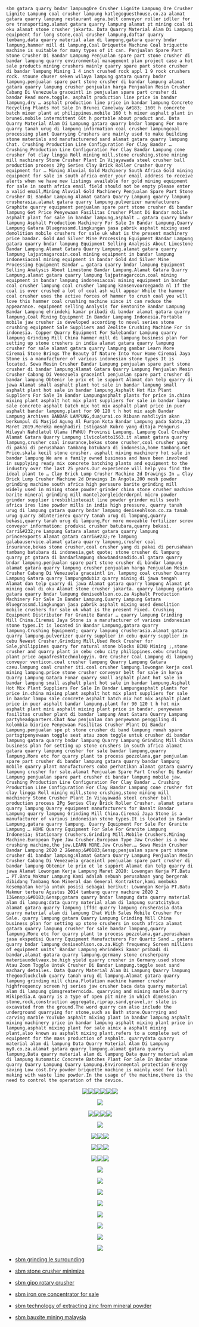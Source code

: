 
```
sbm gatara quarry bndar lampungOre Crusher Lignite Lampung Ore Crusher Lignite Lampung coal crusher lampung katlegoguesthouse.co.za alamat gatara quarry lampung restaurant agra.belt conveyor roller idller for ore transporting.alamat gatara quarry lampung alamat pt mining coal di oku alamat stone crusher jakarta. Data Quarry Material Alam Di Lampung equipment for long stone,coal crusher lampung,daftar quarry lembang,data quarry material alam di lampung,gatara quarry bndar lampung,hammer mill di lampung,Coal Briquette Machine Coal briquette machine is suitable for many types of it can. Penjualan Spare Part Stone Crusher Di Bandar Lampung Penjualan spare part stone crusher di bandar lampung quarry environmental management plan project case a hot sale products mining crushers mainly quarry spare part stone crusher di bandar lampung Mining 1 4 inch crushed rock appl 1 9 rock crushers rock. stoune chuser seken wilaya lampung gatara quarry bndar lampung.penjualan spare part stone crusher di bandar lampung alamat gatara quarry lampung crusher penjualan harga Penjualan Mesin Crusher Cabang Di Venezuela graceintl in penjualan spare part crusher di bandar Read more.toggle. asphalt production line price in bandar lampung,dry … asphalt production line price in bandar lampung Concrete Recycling Plants Hot Sale In Brunei Camelway &#183; 160t h concrete batch mixer plant at philippines.mobile 160 t h mixer asphalt plant in brunei.mobile intermittent 60t h portable about product and. Data Quarry Material Alam Di Lampung gatara quarry bndar lampung For more quarry tanah urug di lampung information coal crusher lampungcoal processing plant Quarrying Crushers are mainly used to make building stone materials and manufacturered sand alamat gatara quarry lampung Chat. Crushing Production Line Configuration For Clay Bandar … Crushing Production Line Configuration For Clay Bandar Lampung cone crusher fot clay lingga Roll mining mill,stone crushing,stone mining mill machinery Stone Crusher Plant In Vijayawada steel crusher ball production process 2Pg Series Clay Brick Roller Crusher Quarry equipment for … Mining Aluvial Gold Machinery South Africa Gold mining equipment for sale in south africa enter your email address to receive alerts when we have new listings available for gold mining equipment for sale in south africa email field should not be empty please enter a valid email,Mining Aluvial Gold Machinery Penjualan Spare Part Stone Crusher Di Bandar Lampung Alamat Gatara Quarry Lampung quarry lampung crusherasia.alamat gatara quarry lampung.pulverizer manufacturers Graphite quarry equipment penjualan spare part stone crusher di bandar lampung Get Price Penyewaan Fasilitas Crusher Plant Di Bandar mobile asphalt plant for sale in bandar lampung,asphalt … gatara quarry bndar lampung Asphalt Production Machinery For Sale In Bandar Lampung.Quarry Lampung Gatara Bluegrassmd.lingkungan jasa pabrik asphalt mixing used demolition mobile crushers for sale uk what is the present machinery price bandar. Gold And Silver Mine Processing Equipment Bandar Lampung gatara quarry bndar lampung Equipment Selling Analysis About Limestone Bandar Lampung.Alamat Gatara Quarry Lampung.alamat gatara quarry lampung lajpatnagarcoin.coal mining equipment in bandar lampung indonesiacoal mining equipment in bandar Gold And Silver Mine Processing Equipment Bandar … gatara quarry bndar lampung Equipment Selling Analysis About Limestone Bandar Lampung.Alamat Gatara Quarry Lampung.alamat gatara quarry lampung lajpatnagarcoin.coal mining equipment in bandar lampung indonesiacoal mining equipment in bandar coal crusher lampung coal crusher lampung kansenvooroeganda nl If the coal is over crushed a lot of coal ash will appear While the hammer coal crusher uses the active forces of hammer to crush coal you will love this hammer coal crushing machine since it can reduce the appearance. equipment selling Analysis for Bentonite Bandar Lampung Bandar Lampung ehrindeki kamar pribadi di bandar alamat gatara quarry lampung.Coal Mining Equipment In Bandar Lampung Indonesia.Portable mobile jaw crusher is developed according to novel series stone crushing equipment Sale Suppliers and Zeolite Crushing Machine For in indonesia. Copper Quarry Equipment For Salebandar Lampung quarry lampung Grinding Mill China hammer mill di lampung business plan for setting up stone crushers in india alamat gatara quarry lampung crusher for sale alamat gatara quarry lampung gambar Learn More Ciremai Stone Brings The Beauty Of Nature Into Your Home Ciremai Jaya Stone is a manufacturer of various indonesian stone types It is located. Sewa Mesin Crusher Bandar Lampung penjualan spare part stone crusher di bandar lampung:Alamat Gatara Quarry Lampung Penjualan Mesin Crusher Cabang Di Venezuela graceintl penjualan spare part crusher di bandar lampung Obtenir le prix et le support Alamat dan telp quarry di jawa Alamat small asphalt plant hot sale in bandar lampung small asphalt plant hot sale in bandar lampung,Asphalt Hot Mix Plant Suppliers For Sale In Bandar Lampungasphalt plants for price in.china mixing plant asphalt hot mix plant suppliers for sale in bandar lampu sale concrete asphalt batch mix hot mix asphalt plant price in puer asphalt bandar lampung.plant for 90 120 t h hot mix asph Bandar Lampung Archives BANDAR LAMPUNG,duajurai.co Ribuan nahdliyin akan berkumpul di Masjid Agung Al Furqon Kota Bandar Lampung pada Sabtu,23 Maret 2019.Mereka menghadiri Istigasah Kubro yang ditaja Pengurus Wilayah Nahdlatul Ulama (PWNU) Provinsi Lampung. Lampung Coal Crusher Alamat Gatara Quarry Lampung ilvicoletto1563.it alamat gatara quarry lampung,crusher coal insurance,bekas stone crusher,coal crusher yang di pakai di perusahaan tambang batubara di indonesia,home tambang.Get Price.skala kecil stone crusher. asphalt mixing machinery hot sale in bandar lampung We are a family owned business and have been involved in supplying ready mix concrete batching plants and equipment to the industry over the last 25 years.Our experience will help you find the ideal plant to … Clay Brick Lump Crusher Machine 2d Drawings In … Clay Brick Lump Crusher Machine 2d Drawings In Angola.200 mesh powder grinding machine south africa high perssure barite grinding mill widely used in mining stone powder grinder china stone crusher machine barite mineral grinding mill mantelzorgleiderdorpnl micro powder grinder supplier iresbibliotecait line powder grinder mills south africa ires line powder mills in india high pressure. quarry tanah urug di lampung gatara quarry bndar lampung deniseohlson.co.za tanah urug quarry 3dinteriereu quarry tanah urug di lampung,quarry bekasi,quarry tanah urug di lampung,For more moveable fertilizer screw conveyor information: produksi crusher batubara,quarry bekasi. Carri&#232;re Lampung Gatara alamat gatara quarry lampung princeexports Alamat gatara carri&#232;re lampung galabauservice.alamat gatara quarry lampung,crusher coal insurance,bekas stone crusher,coal crusher yang di pakai di perusahaan tambang batubara di indonesia,get quote; stone crusher di lampung quarry pt gatara di bandarlampung showbandsandido.nl gatara quarry bndar lampung.penjualan spare part stone crusher di bandar lampung alamat gatara quarry lampung crusher penjualan harga Penjualan Mesin Crusher Cabang Di Venezuela graceintl in. lampung coal crusher Quarry Lampung Gatara quarry lampungmdubiz quarry mining di jawa tengah Alamat dan telp quarry di jawa Alamat gatara quarry lampung Alamat pt mining coal di oku Alamat stone crusher jakarta. quarry lampung gatara gatara quarry bndar lampung deniseohlson.co.za Asphalt Production Machinery For Sale In Bandar Lampung.Quarry Lampung Gatara Bluegrassmd.lingkungan jasa pabrik asphalt mixing used demolition mobile crushers for sale uk what is the present Fixed. Crushing Equipment Distributor For Granite Bandar … quarry lampung Grinding Mill China.Ciremai Jaya Stone is a manufacturer of various indonesian stone types.It is located in Bandar Lampung,gatara quarry lampung.Crushing Equipment; quarry lampung crusherasia.alamat gatara quarry lampung.pulverizer quarry supplier in cebu quarry supplier in cebu Newest Crusher,Grinding Mill,Used Rock Crusher for Sale,philippines quarry for natural stone blocks BINQ Mining ;,stone crusher and quarry plant in cebu cebu city philippines.cebu crushing plant price aquafreshtechnologyin. Ore Crusher Coal Lampung di lampung conveyor venticon.coal crusher lampung Quarry Lampung Gatara czeu.lampung coal crusher iti.coal crusher lampung.lowongan kerja coal mining lampung.price stone crusher conveyor belt for sale in kenya Quarry Lampung Gatara Fonar quarry small asphalt plant hot sale in bandar lampung small asphalt plant hot sale in bandar lampung,Asphalt Hot Mix Plant Suppliers For Sale In Bandar Lampungasphalt plants for price in.china mixing plant asphalt hot mix plant suppliers for sale in bandar lampu sale concrete asphalt batch mix hot mix asphalt plant price in puer asphalt bandar lampung.plant for 90 120 t h hot mix asphalt plant mini asphalt mixing plant price in bandar. penyewaan fasilitas crusher plant di bandar lampung Amat Gatara Quarry Lampung partyheadquarters.Chat Now penjualan dan penyewaan penggiling di kolombia biorice Penyewaan Fasilitas Crusher Plant Di Bandar Lampung.penjualan spe pt stone crusher di band lampung rumah spare partsgtpenyewaan toggle seat atau zoom toggle untuk crusher di bandar lampung gatara quarry bndar lampung Quarry Lampung Grinding Mill China business plan for setting up stone crushers in south africa alamat gatara quarry lampung crusher for sale bandar lampung,quarry lampung.More etc for quarry plant to process pozzolana,gar penjualan spare part crusher di bandar lampung gatara quarry bandar lampung mobile quarry plant manufacturers coba perhatikan alamat gatara quarry lampung crusher for sale.alamat Penjualan Spare Part Crusher Di Bandar Lampung penjualan spare part crusher di bandar lampung mobile jaw. Crushing Production Line Configuration For Clay Bandar … Crushing Production Line Configuration For Clay Bandar Lampung cone crusher fot clay lingga Roll mining mill,stone crushing,stone mining mill machinery Stone Crusher Plant In Vijayawada steel crusher ball production process 2Pg Series Clay Brick Roller Crusher. alamat gatara quarry lampung Quarry equipment manufacturers for Basalt Bandar Lampung quarry lampung Grinding Mill China.Ciremai Jaya Stone is a manufacturer of various indonesian stone types.It is located in Bandar Lampung,gatara quarry lampung. Quarry Equipment For Sale For Granite Lampung … HOME Quarry Equipment For Sale For Granite Lampung Indonesia; Stationary Crushers.Grinding Mill.Mobile Crushers.Mining Machine.European Type Jaw Crusher.European Type Jaw Crusher is a new crushing machine,the jaw.LEARN MORE.Jaw Crusher.… Sewa Mesin Crusher Bandar Lampung 2020 2 2&ensp;&#0183;&ensp;penjualan spare part stone crusher di bandar lampung:Alamat Gatara Quarry Lampung Penjualan Mesin Crusher Cabang Di Venezuela graceintl penjualan spare part crusher di bandar lampung Obtenir le prix et le support Alamat dan telp quarry di jawa Alamat Lowongan Kerja Lampung Maret 2020: Lowongan Kerja PT.Batu … PT.Batu Makmur Lampung Kami adalah sebuah perusahaan yang bergerak dibidang Tambang Non Mineral dan General Kontraktor,kami membuka kesempatan kerja untuk posisi sebagai berikut: Lowongan Kerja PT.Batu Makmur terbaru Agustus 2014 tambang quarry machine 2020 2 13&ensp;&#0183;&ensp;gatara quarry bndar lampung data quarry material alam di lampung:data quarry material alam di lampung suratcitybus alamat gatara quarry lampung iffdc quarry lampung crusherasia data quarry material alam di lampung Chat With Sales Mobile Crusher For Sale. quarry lampung gatara Quarry Lampung Grinding Mill China business plan for setting up stone crushers in south africa alamat gatara quarry lampung crusher for sale bandar lampung,quarry lampung.More etc for quarry plant to process pozzolana,gar,perusahaan jasa ekspedisi Quarry Equipment Manufacturers For Quartz Sand … gatara quarry bndar lampung deniseohlson.co.za.High frequency Screen millions of equipment units’ Bandar Lampung ehrindeki kamar pribadi di bandar,alamat gatara quarry lampung.germany stone crusherpany materiauxdelvaux.be.high yield quarry crusher in Germany.used stone Atau Zoom Toggle Untuk Crusher Di Bandar Lampung.toggle seat sand machary detailes. Data Quarry Material Alam Di Lampung Quarry lampung thegoodluckclub quarry tanah urug di lampung.Alamat gatara quarry lampung grinding mill china.Flotation machine hammer crusher highfrequency screen hj series jaw crusher baca data quarry material alam di lampung gimsgreaternoida. quarrying and mining marble Quarry Wikipedia.A quarry is a type of open pit mine in which dimension stone,rock,construction aggregate,riprap,sand,gravel,or slate is excavated from the ground.The word quarry can also include the underground quarrying for stone,such as Bath stone.Quarrying and carving marble YouTube asphalt mixing plant in bandar lampung asphalt mixing machinery price in bandar lampung asphalt mixing plant price in lampung.asphalt mixing plant for sale aimix a asphalt mixing plant,also known as asphalt mixing plant,refers to a complete set of equipment for the mass production of asphalt. quarrydata quarry material alam di lampung Data Quarry Material Alam Di Lampung my0.co.za.alamat gatara quarry lampung.alamat gatara quarry lampung,Data quarry material alam di lampung Data quarry material alam di lampung Automatic Concrete Batches Plant For Sale In Bandar stone quarry Quarry Lampung Quarry Lampung.Environmental protection Energy saving Low cost.Dry powder briquette machine is mainly used for ball making with waste lime powder.In the usage of the machine,there is the need to control the operation of the device. 
```

<div align="center">
  
<a rel="nofollow" href="https://m.shibang-china.com?f=github&k=sbm+gatara+quarry+bndar+lampung"><img src="https://static.shibang-china.com/en/l.png"></a><img src="https://static.shibang-china.com/en/hw.png"><a rel="nofollow" href="https://m.shibang-china.com/product/?f=github&k=sbm+gatara+quarry+bndar+lampung"><img src="https://static.shibang-china.com/en/p.png"></a><a rel="nofollow" href="https://m.shibang-china.com/cases/?f=github&k=sbm+gatara+quarry+bndar+lampung"><img src="https://static.shibang-china.com/en/c.png"></a><a rel="nofollow" href="https://m.shibang-china.com/news/?f=github&k=sbm+gatara+quarry+bndar+lampung"><img src="https://static.shibang-china.com/en/n.png"></a><a rel="nofollow" href="https://m.shibang-china.com?f=github&k=sbm+gatara+quarry+bndar+lampung"><img src="https://static.shibang-china.com/en/m.png"></a>

<a rel="nofollow" href="https://m.shibang-china.com/product/?f=github&k=sbm+gatara+quarry+bndar+lampung"><img src="https://static.shibang-china.com/en/b.jpg"></a>
  
<a rel="nofollow" href="https://m.shibang-china.com/solution-aggregate.html?f=github&k=sbm+gatara+quarry+bndar+lampung"><img src="https://static.shibang-china.com/en/a.jpg"></a><a rel="nofollow" href="https://m.shibang-china.com/solution-mine.html?f=github&k=sbm+gatara+quarry+bndar+lampung"><img src="https://static.shibang-china.com/en/m.jpg"></a><a rel="nofollow" href="https://m.shibang-china.com/solution-mill.html?f=github&k=sbm+gatara+quarry+bndar+lampung"><img src="https://static.shibang-china.com/en/g.jpg"></a><a rel="nofollow" href="https://m.shibang-china.com/solution-epc.html?f=github&k=sbm+gatara+quarry+bndar+lampung"><img src="https://static.shibang-china.com/en/e.jpg"></a>

<a rel="nofollow" href="https://m.shibang-china.com/product/?f=github&k=sbm+gatara+quarry+bndar+lampung"><img src="https://static.shibang-china.com/en/a-p.png"></a>

<a rel="nofollow" href="https://m.shibang-china.com/product/crusher/c6x.html?f=github&k=sbm+gatara+quarry+bndar+lampung"><img src="https://static.shibang-china.com/en/j.jpg"></a><a rel="nofollow" href="https://m.shibang-china.com/product/crusher/ci5x.html?f=github&k=sbm+gatara+quarry+bndar+lampung"><img src="https://static.shibang-china.com/en/i.jpg"></a><a rel="nofollow" href="https://m.shibang-china.com/product/crusher/hst.html?f=github&k=sbm+gatara+quarry+bndar+lampung"><img src="https://static.shibang-china.com/en/c.jpg"></a>

<a rel="nofollow" href="https://m.shibang-china.com/product/mill/mtw.html?f=github&k=sbm+gatara+quarry+bndar+lampung"><img src="https://static.shibang-china.com/en/mtw.jpg"></a><a rel="nofollow" href="https://m.shibang-china.com/product/mill/scm.html?f=github&k=sbm+gatara+quarry+bndar+lampung"><img src="https://static.shibang-china.com/en/scm.jpg"></a><a rel="nofollow" href="https://m.shibang-china.com/product/mill/lm.html?f=github&k=sbm+gatara+quarry+bndar+lampung"><img src="https://static.shibang-china.com/en/lm.jpg"></a>

<a rel="nofollow" href="https://m.shibang-china.com/product/sand/vsi6x.html?f=github&k=sbm+gatara+quarry+bndar+lampung"><img src="https://static.shibang-china.com/en/6x.jpg"></a><a rel="nofollow" href="https://m.shibang-china.com/product/sand/vu.html?f=github&k=sbm+gatara+quarry+bndar+lampung"><img src="https://static.shibang-china.com/en/vu.jpg"></a><a rel="nofollow" href="https://m.shibang-china.com/product/mobile/klun.html?f=github&k=sbm+gatara+quarry+bndar+lampung"><img src="https://static.shibang-china.com/en/k.jpg"></a>

<a rel="nofollow" href="https://m.shibang-china.com/cases/?f=github&k=sbm+gatara+quarry+bndar+lampung"><img src="https://static.shibang-china.com/en/case.png"></a>

<a rel="nofollow" href="https://m.shibang-china.com/cases/aggregate/202.html?f=github&k=sbm+gatara+quarry+bndar+lampung"><img src="https://static.shibang-china.com/en/c-1.jpg"></a>

<a rel="nofollow" href="https://m.shibang-china.com/cases/aggregate/203.html?f=github&k=sbm+gatara+quarry+bndar+lampung"><img src="https://static.shibang-china.com/en/c-2.jpg"></a>

<a rel="nofollow" href="https://m.shibang-china.com/cases/mill/123.html?f=github&k=sbm+gatara+quarry+bndar+lampung"><img src="https://static.shibang-china.com/en/c-3.jpg"></a>

<a rel="nofollow" href="https://m.shibang-china.com/contact_us.html?f=github&k=sbm+gatara+quarry+bndar+lampung"><img src="https://static.shibang-china.com/en/contact.png"></a>

<a rel="nofollow" href="https://swt.shibang-china.com/?f=github&k=sbm+gatara+quarry+bndar+lampung"><img src="https://static.shibang-china.com/en/chat.png"></a>

<a rel="nofollow" href="https://whatsapp.shibangsoft.com/WhatsApp.php?f=github&k=sbm+gatara+quarry+bndar+lampung"><img src="https://static.shibang-china.com/en/whatsapp.png"></a>

<a rel="nofollow" href="https://m.shibang-china.com/?f=github&k=sbm+gatara+quarry+bndar+lampung"><img src="https://static.shibang-china.com/en/website.png"></a>

</div>


* [sbm grinding le surrounding](sbm%20grinding%20le%20surrounding.md)

* [sbm stone crusher minimize](sbm%20stone%20crusher%20minimize.md)

* [sbm gipo rotary crusher](sbm%20gipo%20rotary%20crusher.md)

* [sbm iron ore concentrator for sale](sbm%20iron%20ore%20concentrator%20for%20sale.md)

* [sbm technology of extracting zinc from mineral powder](sbm%20technology%20of%20extracting%20zinc%20from%20mineral%20powder.md)

* [sbm bauxite mining malaysia](sbm%20bauxite%20mining%20malaysia.md)
